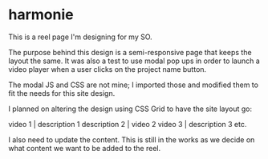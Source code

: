 # harmonie
This is a reel page I'm designing for my SO. 

The purpose behind this design is a semi-responsive page that keeps the layout the same. It was also a test to use modal pop ups in order to launch a video player when a user clicks on the project name button.

The modal JS and CSS are not mine; I imported those and modified them to fit the needs for this site design.  

I planned on altering the design using CSS Grid to have the site layout go:

video 1 | description 1
description 2 | video 2
video 3 | description 3
etc. 

I also need to update the content. This is still in the works as we decide on what content we want to be added to the reel.

